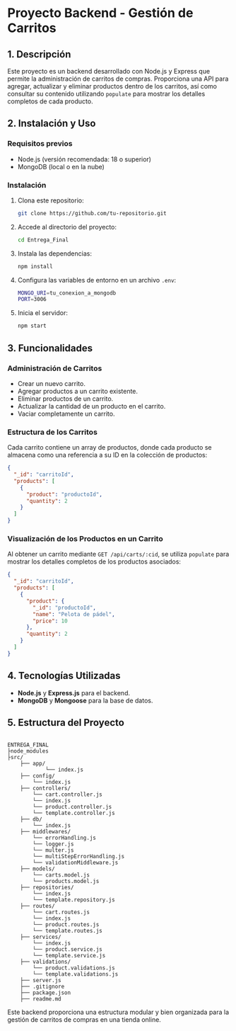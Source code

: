 # Proyecto Backend - Gestión de Carritos

## 1. Descripción
Este proyecto es un backend desarrollado con Node.js y Express que permite la administración de carritos de compras. Proporciona una API para agregar, actualizar y eliminar productos dentro de los carritos, así como consultar su contenido utilizando `populate` para mostrar los detalles completos de cada producto.

## 2. Instalación y Uso
### Requisitos previos
- Node.js (versión recomendada: 18 o superior)
- MongoDB (local o en la nube)

### Instalación
1. Clona este repositorio:
   ```sh
   git clone https://github.com/tu-repositorio.git
   ```
2. Accede al directorio del proyecto:
   ```sh
   cd Entrega_Final
   ```
3. Instala las dependencias:
   ```sh
   npm install
   ```
4. Configura las variables de entorno en un archivo `.env`:
   ```sh
   MONGO_URI=tu_conexion_a_mongodb
   PORT=3006
   ```
5. Inicia el servidor:
   ```sh
   npm start
   ```

## 3. Funcionalidades
### Administración de Carritos
- Crear un nuevo carrito.
- Agregar productos a un carrito existente.
- Eliminar productos de un carrito.
- Actualizar la cantidad de un producto en el carrito.
- Vaciar completamente un carrito.

### Estructura de los Carritos
Cada carrito contiene un array de productos, donde cada producto se almacena como una referencia a su ID en la colección de productos:
```json
{
  "_id": "carritoId",
  "products": [
    {
      "product": "productoId",
      "quantity": 2
    }
  ]
}
```

### Visualización de los Productos en un Carrito
Al obtener un carrito mediante `GET /api/carts/:cid`, se utiliza `populate` para mostrar los detalles completos de los productos asociados:
```json
{
  "_id": "carritoId",
  "products": [
    {
      "product": {
        "_id": "productoId",
        "name": "Pelota de pádel",
        "price": 10
      },
      "quantity": 2
    }
  ]
}
```

## 4. Tecnologías Utilizadas
- **Node.js** y **Express.js** para el backend.
- **MongoDB** y **Mongoose** para la base de datos.

## 5. Estructura del Proyecto
```

ENTREGA_FINAL
├node_modules
├src/
  	├── app/
      		└── index.js
	├── config/
		└── index.js
	├── controllers/
		└── cart.controller.js
		└── index.js
		└── product.controller.js
		└── template.controller.js
	├── db/
		└── index.js
	├── middlewares/
		└── errorHandling.js
		└── logger.js
		└── multer.js
		└── multiStepErrorHandling.js
		└── validationMiddleware.js
	├── models/
		└── carts.model.js
		└── products.model.js
	├── repositories/
		└── index.js
		└── template.repository.js
	├── routes/
		└── cart.routes.js
		└── index.js
		└── product.routes.js
		└── template.routes.js
	├── services/
		└── index.js
		└── product.service.js
		└── template.service.js
	├── validations/
		└── product.validations.js
		└── template.validations.js
	├── server.js
	├── .gitignore
	├── package.json
	├── readme.md
```

Este backend proporciona una estructura modular y bien organizada para la gestión de carritos de compras en una tienda online.

